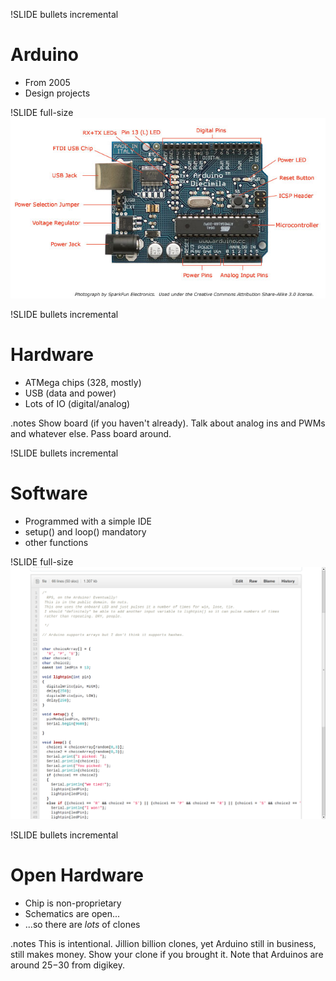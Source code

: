 !SLIDE bullets incremental
# Arduino #
* From 2005
* Design projects 

!SLIDE full-size
![img/ArduinoDiecimilaComponents.jpg](img/ArduinoDiecimilaComponents.jpg)

!SLIDE bullets incremental
# Hardware #
* ATMega chips (328, mostly)
* USB (data and power)
* Lots of IO (digital/analog)

.notes Show board (if you haven't already). Talk about analog ins and PWMs and whatever else. Pass board around.


!SLIDE bullets incremental
# Software #

* Programmed with a simple IDE
* setup() and loop() mandatory
* other functions

!SLIDE full-size
![img/rps.png](img/rps.png)

!SLIDE bullets incremental
# Open Hardware #
* Chip is non-proprietary
* Schematics are open...
* ...so there are *lots* of clones

.notes This is intentional. Jillion billion clones, yet Arduino still in business, still makes money. Show your clone if you brought it. Note that Arduinos are around $25-$30 from digikey.

